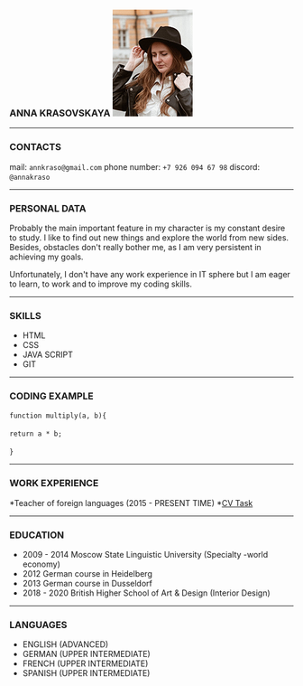 
### __ANNA KRASOVSKAYA__ ![My photo](mapic.png)
---
### CONTACTS
mail: `annkraso@gmail.com`
phone number: `+7 926 094 67 98`
discord: `@annakraso` 

---
### PERSONAL DATA

Probably the main important feature in my character is my constant desire to study. I like to find out new things and explore the world from new sides. Besides, obstacles don't really bother me, as I am very persistent in achieving my goals.

Unfortunately, I don't have any work experience in IT sphere but I am eager to learn, to work and to improve my coding skills.

---

### SKILLS
* HTML
* CSS
* JAVA SCRIPT
* GIT

---

### CODING EXAMPLE
```
function multiply(a, b){

return a * b;

}​
```

---

### WORK EXPERIENCE
*Teacher of foreign languages (2015 - PRESENT TIME)
*[CV Task](https://github.com/AnnaKraso/rsschool-cv)

---

### EDUCATION
* 2009 - 2014 
 Moscow State Linguistic University (Specialty -world economy)
* 2012
German course in Heidelberg
* 2013
German course in Dusseldorf
* 2018 - 2020
British Higher School of Art & Design (Interior Design)

---

### LANGUAGES
* ENGLISH (ADVANCED)
* GERMAN (UPPER INTERMEDIATE)
* FRENCH (UPPER INTERMEDIATE)
* SPANISH (UPPER INTERMEDIATE)